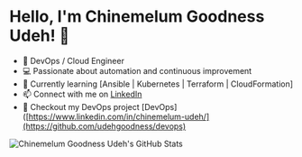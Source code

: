 # Hello, I'm Chinemelum Goodness Udeh! 👋

- 🚀 DevOps / Cloud Engineer
- 💻 Passionate about automation and continuous improvement
- 🌱 Currently learning [Ansible | Kubernetes | Terraform | CloudFormation]
- 📫 Connect with me on [LinkedIn](https://www.linkedin.com/in/chinemelum-udeh/)
- :rocket: Checkout my DevOps project [DevOps]([https://www.linkedin.com/in/chinemelum-udeh/](https://github.com/udehgoodness/devops)

![Chinemelum Goodness Udeh's GitHub Stats](https://github-readme-stats.vercel.app/api?username=udehgoodness&show_icons=true)
